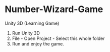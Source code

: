 # Number-Wizard-Game
Unity 3D (Learning Game)

1. Run Unity 3D
2. File - Open Project - Select this whole folder
3. Run and enjoy the game.
